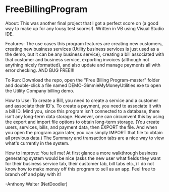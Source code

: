 # FreeBillingProgram

About: This was another final project that I got a perfect score on (a good way to make up for any lousy test scores!).  Written in VB using Visual Studio IDE.

Features: The use cases this program features are creating new customers, creating new business services (Utility business services is just used as a the demo, but it can be any business service), creating a bill associated with that customer and business service, exporting invoices (although not anything nicely formatted), and also update and manage payments all with error checking. AND BUG FREE!!!

To Run: Download the repo, open the "Free Billing Program-master" folder and double-click a file named DEMO-GimmieMyMoneyUtilities.exe to open the Utility Company billing demo.

How to Use:  To create a Bill, you need to create a service and a customer and associate their ID's. To create a payment, you need to associate it with a bill ID.  Mind you, since this program isn't connected to a database, there isn't any long-term data storage.  However, one can circumvent this by using the export and import file options to obtain long-term storage. (You create users, services, bills, and payment data, then EXPORT the file.  And when you open the program again later, you can simply IMPORT that file to obtain all previous data.)  The Summary and transaction tabs are a nice way to view what's currently in the system.

How to Improve: You tell me! At first glance a more walkthrough business generating system would be nice (asks the new user what fields they want for their business service tab, their customer tab, bill tabs etc.,)  I do not know how to make money off this program to sell as an app.  Feel free to branch off and play with it!

-Anthony Walter (NetDoodler)
